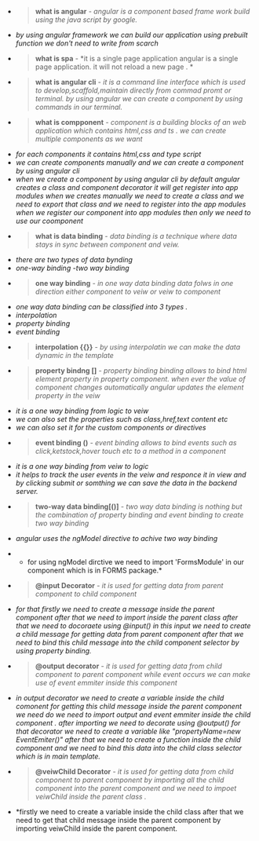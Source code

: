 * > **what is angular** - *angular is a component based frame work build using the java script by google.*
- *by using angular framework we can build our application using prebuilt function we don't need to write from scarch*

* > **what is spa** - *it is a single page application angular is a single page application. it will not reload a new page . *

* > **what is angular cli** - *it is a command line interface which is used to develop,scaffold,maintain directly from commad promt or terminal. by using angular we can create a component by using commands in our terminal.*

* > **what is compponent** - *component is a building blocks of an web application which contains html,css and ts .*
*we can create multiple components as we want*
- *for each components it contains  html,css and type script*
 - *we can create components manually and we can create a component by using angular cli*
- *when we create a component by using angular cli  by default angular creates a class and component decorator it will get register into app modules*
*when we creates manually we need to create a class and we need to export that class and we need to register into the app modules*
*when we register our component into app modules then only we need to use our coomponent*

* >**what is data binding** - *data binding is a technique where data stays in sync between component and veiw.*
- *there are two types of data bynding*
- *one-way binding*
-*two way binding*

* > **one way binding** - *in one way data binding data folws in one direction either component to veiw or veiw to component*
- *one way data binding can be classified into 3 types .*
- *interpolation*
- *property binding*
- *event binding*

* > **interpolation {{}}** - *by using interpolatin we can make the data dynamic in the template*

* > **property bindng []** - *property binding binding allows to bind html element property in property component. when ever the value of component changes automatically angular updates the element property  in the veiw* 
- *it is a one way binding from logic to veiw*
- *we can also set the properties such as class,href,text content etc*  
- *we can also set it for the custom components or directives*

* > **event binding ()** - *event binding allows to bind events such as click,ketstock,hover touch etc to a method in a component*
- *it is a one way binding from veiw to logic*
- *it helps to track the user events in the veiw and responce it in view and by clicking submit or somthing we can save the data in the backend server.*

* > **two-way data binding[()]** - *two way data binding is nothing but the combination of property binding and event binding to create two way binding*
- *angular uses the ngModel directive to achive two way binding*
- * for using ngModel dirctive  we need to import 'FormsModule' in our component which is in FORMS package.*

- > **@input Decorator** - *it is used for getting data from parent component to child component*
- *for that firstly we need to create a message inside the parent component after that we need to import inside the parent class after that we need to docoraete using @input() in this input we need to create a child message for getting data from parent component after that we need to bind this child message into the child component selector by using property binding.*

- > **@output decorator** - *it is used for getting data from child component to parent component while event occurs we can make use of event emmiter inside this component*

- *in output decorator we need to create a variable inside the child comonent for getting this child message inside the parent component we need do we need to import output and event emmiter inside the child component . after importing we need to decorate using @output() for that decorator we need to create a variable like "propertyName=new EventEmiter()" after that we need to create a function inside the child component and we need to bind this data into the child class selector which is in main template.*

- > **@veiwChild Decorator** - *it is used for getting data from child component to parent component by importing all the child component into the parent component  and we need to impoet veiwChild inside the parent class .*
- *firstly we need to create a variable inside the child class after that we need to get that child message inside the parent component by importing veiwChild inside the parent component.